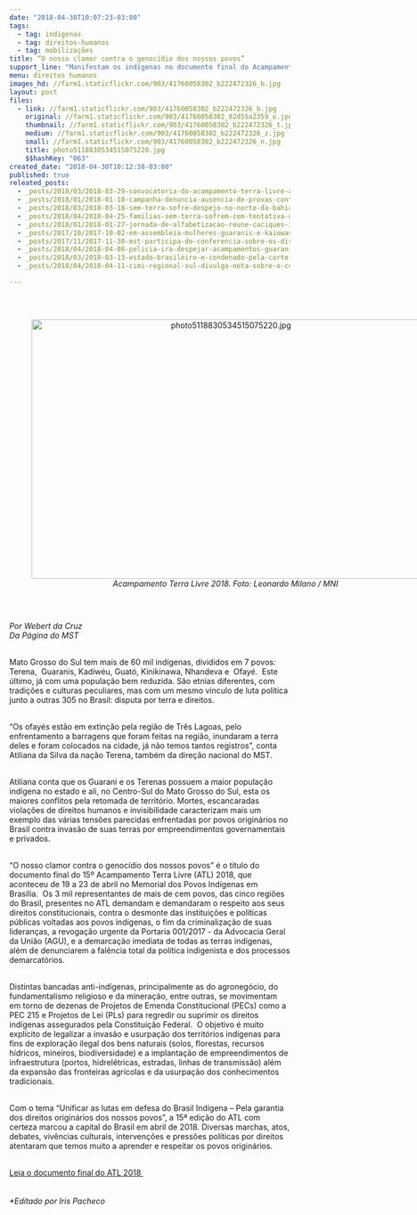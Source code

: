 ```yaml
---
date: "2018-04-30T10:07:23-03:00"
tags:
  - tag: indigenas
  - tag: direitos-humanos
  - tag: mobilizações
title: “O nosso clamor contra o genocídio dos nossos povos”
support_line: "Manifestam os indígenas no documento final do Acampamento Terra Livre 2018, que aconteceu de 19 a 23 de abril em Brasília"
menu: direitos humanos
images_hd: //farm1.staticflickr.com/903/41760058302_b222472326_b.jpg
layout: post
files:
  - link: //farm1.staticflickr.com/903/41760058302_b222472326_b.jpg
    original: //farm1.staticflickr.com/903/41760058302_82d55a2359_o.jpg
    thumbnail: //farm1.staticflickr.com/903/41760058302_b222472326_t.jpg
    medium: //farm1.staticflickr.com/903/41760058302_b222472326_z.jpg
    small: //farm1.staticflickr.com/903/41760058302_b222472326_n.jpg
    title: photo5118830534515075220.jpg
    $$hashKey: "063"
created_date: "2018-04-30T10:12:38-03:00"
published: true
releated_posts:
  - _posts/2018/03/2018-03-29-convocatoria-do-acampamento-terra-livre-atl-2018.md
  - _posts/2018/01/2018-01-10-campanha-denuncia-ausencia-de-provas-contra-lula.md
  - _posts/2018/03/2018-03-18-sem-terra-sofre-despejo-no-norte-da-bahia.md
  - _posts/2018/04/2018-04-25-familias-sem-terra-sofrem-com-tentativa-de-despejo-no-rn.md
  - _posts/2018/01/2018-01-27-jornada-de-alfabetizacao-reune-caciques-indigenas-no-maranhao.md
  - _posts/2017/10/2017-10-02-em-assembleia-mulheres-guaranis-e-kaiowas-reafirma-a-continuidade-da-luta-pela-terra.md
  - _posts/2017/11/2017-11-30-mst-participa-de-conferencia-sobre-os-direitos-humanos-no-canada.md
  - _posts/2018/04/2018-04-08-policia-ira-despejar-acampamentos-guarani-e-kaiowa-nesta-segunda-em-caarapo-ms.md
  - _posts/2018/03/2018-03-13-estado-brasileiro-e-condenado-pela-corte-interamericana-por-violar-direitos-indigenas.md
  - _posts/2018/04/2018-04-11-cimi-regional-sul-divulga-nota-sobre-o-contexto-da-politica-indigenista-no-brasil.md

---
```

<p>&nbsp;</p>

<div style="text-align:center">
<figure class="image" style="display:inline-block"><img alt="photo5118830534515075220.jpg" height="466" src="//farm1.staticflickr.com/903/41760058302_b222472326_b.jpg" width="700" />
<figcaption><em>Acampamento Terra Livre 2018. Foto: Leonardo Milano / MNI&nbsp;</em></figcaption>
</figure>
</div>

<p>&nbsp;</p>

<p><em>Por Webert da Cruz<br />
Da P&aacute;gina do MST</em></p>

<p><br />
Mato Grosso do Sul tem mais de 60 mil ind&iacute;genas, divididos em 7 povos: Terena,&nbsp; Guaranis,&nbsp;Kadiw&eacute;u, Guat&oacute;, Kinikinawa, Nhandeva e&nbsp; Ofay&eacute;.&nbsp; Este &uacute;ltimo, j&aacute; com uma popula&ccedil;&atilde;o bem reduzida. S&atilde;o etnias diferentes, com tradi&ccedil;&otilde;es e culturas peculiares, mas com um mesmo v&iacute;nculo de luta pol&iacute;tica junto a outras 305 no Brasil: disputa por terra e direitos.</p>

<p><br />
&ldquo;Os ofay&eacute;s est&atilde;o em extin&ccedil;&atilde;o pela regi&atilde;o de Tr&ecirc;s Lagoas, pelo enfrentamento a barragens que foram feitas na regi&atilde;o, inundaram a terra deles e foram colocados na cidade, j&aacute; n&atilde;o temos tantos registros&rdquo;, conta Atiliana da Silva da na&ccedil;&atilde;o Terena, tamb&eacute;m da dire&ccedil;&atilde;o nacional do MST.&nbsp;</p>

<p><br />
Atiliana conta que os Guarani e os Terenas possuem a maior popula&ccedil;&atilde;o ind&iacute;gena no estado e ali, no Centro-Sul do Mato Grosso do Sul, esta os maiores conflitos pela retomada de territ&oacute;rio. Mortes, escancaradas viola&ccedil;&otilde;es de direitos humanos e invisibilidade caracterizam mais um exemplo das v&aacute;rias tens&otilde;es parecidas enfrentadas por povos origin&aacute;rios no Brasil contra invas&atilde;o de suas terras por empreendimentos governamentais e privados.</p>

<p><br />
&ldquo;O nosso clamor contra o genoc&iacute;dio dos nossos povos&rdquo; &eacute; o t&iacute;tulo do documento final do 15&ordm; Acampamento Terra Livre (ATL) 2018, que aconteceu de 19 a 23 de abril no Memorial dos Povos Ind&iacute;genas em Bras&iacute;lia.&nbsp; Os 3 mil representantes de mais de cem povos, das cinco regi&otilde;es do Brasil, presentes no ATL demandam e demandaram o respeito aos seus direitos constitucionais, contra o desmonte das institui&ccedil;&otilde;es e pol&iacute;ticas p&uacute;blicas voltadas aos povos ind&iacute;genas, o fim da criminaliza&ccedil;&atilde;o de suas lideran&ccedil;as, a revoga&ccedil;&atilde;o urgente da Portaria 001/2017 - da Advocacia Geral da Uni&atilde;o (AGU), e a demarca&ccedil;&atilde;o imediata de todas as terras ind&iacute;genas, al&eacute;m de denunciarem a fal&ecirc;ncia total da pol&iacute;tica indigenista e dos processos demarcat&oacute;rios.</p>

<p><br />
Distintas bancadas anti-ind&iacute;genas, principalmente as do agroneg&oacute;cio, do fundamentalismo religioso e da minera&ccedil;&atilde;o, entre outras, se movimentam em torno de dezenas de Projetos de Emenda Constitucional (PECs) como a PEC 215 e Projetos de Lei (PLs) para regredir ou suprimir os direitos ind&iacute;genas assegurados pela Constitui&ccedil;&atilde;o Federal.&nbsp; O objetivo &eacute; muito expl&iacute;cito de legalizar a invas&atilde;o e usurpa&ccedil;&atilde;o dos territ&oacute;rios ind&iacute;genas para fins de explora&ccedil;&atilde;o ilegal dos bens naturais (solos, florestas, recursos h&iacute;dricos, mineiros, biodiversidade) e a implanta&ccedil;&atilde;o de empreendimentos de infraestrutura (portos, hidrel&eacute;tricas, estradas, linhas de transmiss&atilde;o) al&eacute;m da expans&atilde;o das fronteiras agr&iacute;colas e da usurpa&ccedil;&atilde;o dos conhecimentos tradicionais.</p>

<p><br />
Com o tema &ldquo;Unificar as lutas em defesa do Brasil Ind&iacute;gena &ndash; Pela garantia dos direitos origin&aacute;rios dos nossos povos&rdquo;, a 15&ordf; edi&ccedil;&atilde;o do ATL com certeza marcou a capital do Brasil em abril de 2018. Diversas marchas, atos, debates, viv&ecirc;ncias culturais, interven&ccedil;&otilde;es e press&otilde;es pol&iacute;ticas por direitos atentaram que temos muito a aprender e respeitar os povos origin&aacute;rios.&nbsp;</p>

<p><br />
<a href="http://apib.info/2018/04/26/documento-final-do-acampamento-terra-livre-2018/">Leia o documento final do ATL 2018&nbsp;</a><br />
<br />
<br />
<em>*Editado por Iris Pacheco</em></p>
